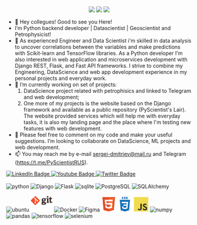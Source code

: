 <img src="https://komarev.com/ghpvc/?username=PyScientist&style=flat-square&color=blue" alt=""/>

<div id="header", align="center">
  <img src="https://media0.giphy.com/media/LaVp0AyqR5bGsC5Cbm/200w.webp?cid=ecf05e472sv8bzgpcqgs0upmql33cu43weki40lx4v6ftf7v&rid=200w.webp&ct=g" width="100"/>
  <img src="https://media0.giphy.com/media/KAq5w47R9rmTuvWOWa/200.webp?cid=ecf05e472sv8bzgpcqgs0upmql33cu43weki40lx4v6ftf7v&rid=200.webp&ct=g" width="100"/>
  <img src="https://media1.giphy.com/media/vrxxqQbyRxYi6scCjT/200.webp?cid=ecf05e47atggkfa9umehnmw8ckd40sfy7y4z3mxvlxb08tqq&rid=200.webp&ct=g" width="130"/>
</div>

- 👋 Hey collegues! Good to see you Here! 
- I’m Python backend developer | Datascientist | Geoscientist and Petrophysicist!
- 👀 As experienced Engineer and Data Scientist i'm skilled in data analysis to uncover correlations between the variables and make predictions with Scikit-learn and TensorFlow libraries. As a Python developer I'm also interested in web application and microservices development with Django REST, Flask, and Fast API frameworks. I strive to combine my Engineering, DataScience and web app development experience in my personal projects and everyday work.
- 🌱 I’m currently working on set of projects:
  1) DataScience project related with petrophisics and linked to Telegram and web development;
  2) One more of my projects is the website based on the Django framework and available as a public repository (PyScientist's Lair). The website provided services which will help me with everyday tasks, it is also my landing page and the place where I'm testing new features with web development.
- 💞️ Please feel free to comment on my code and make your useful suggestions. I’m looking to collaborate on DataScience, ML projects and web development.
- 📫 You may reach me by e-mail sergei-dmitriev@mail.ru and Telegram (https://t.me/PyScientistRUS).

<div id="badges", allign="center">
  <a href="https://www.linkedin.com/in/sergei-dmitriev-36265585/">
    <img src="https://img.shields.io/badge/LinkedIn-blue?style=for-the-badge&logo=linkedin&logoColor=white" alt="LinkedIn Badge"/>
  </a>
  <a href="https://www.youtube.com/channel/UCSyVru3RIxaHr4syFacyo7w">
    <img src="https://img.shields.io/badge/YouTube-red?style=for-the-badge&logo=youtube&logoColor=white" alt="Youtube Badge"/>
  </a>
  <a href="https://twitter.com/PyScientist">
    <img src="https://img.shields.io/badge/Twitter-blue?style=for-the-badge&logo=twitter&logoColor=white" alt="Twitter Badge"/>
  </a>
</div>

<br>

<div>
  <img src="https://cdn.jsdelivr.net/gh/devicons/devicon/icons/python/python-original.svg"  title="python" alt="python" width="50" height="50"/>
  <img src="https://cdn.jsdelivr.net/gh/devicons/devicon/icons/django/django-plain.svg" title="Django" alt="Django" width="50" height="50"/>
  <img src="https://cdn.jsdelivr.net/gh/devicons/devicon/icons/flask/flask-original-wordmark.svg" title="Flask" alt="Flask" width="70" height="70"/>
  <img src="https://cdn.jsdelivr.net/gh/devicons/devicon/icons/sqlite/sqlite-original-wordmark.svg"  title="sqlite" alt="sqlite" width="70" height="70"/>
  <img src="https://cdn.jsdelivr.net/gh/devicons/devicon/icons/postgresql/postgresql-original-wordmark.svg" title="PostgreSQL" alt="PostgreSQL" width="40" height="40"/>
  <img src="https://cdn.jsdelivr.net/gh/devicons/devicon/icons/sqlalchemy/sqlalchemy-original.svg" title="SQLAlchemy" alt="SQLAlchemy" width="60" height="60"/>
  <img src="https://cdn.jsdelivr.net/gh/devicons/devicon/icons/ubuntu/ubuntu-plain.svg"  title="ubuntu" alt="ubuntu" width="50" height="50"/>
  <img src="https://github.com/devicons/devicon/blob/master/icons/git/git-original-wordmark.svg" title="Git" alt="Git" width="60" height="60"/>
  <img src="https://cdn.jsdelivr.net/gh/devicons/devicon/icons/docker/docker-original-wordmark.svg" title="Docker" alt="Docker" width="60" height="60"/>
  <img src="https://cdn.jsdelivr.net/gh/devicons/devicon/icons/figma/figma-original.svg" title="Figma" alt="Figma" width="40" height="40"/>
  <img src="https://github.com/devicons/devicon/blob/master/icons/html5/html5-original.svg" title="HTML5" alt="HTML5" width="40" height="40"/>
  <img src="https://github.com/devicons/devicon/blob/master/icons/css3/css3-plain-wordmark.svg"  title="CSS3" alt="CSS3" width="40" height="40"/>
  <img src="https://github.com/devicons/devicon/blob/master/icons/javascript/javascript-original.svg" title="JavaScript" alt="JavaScript" width="40"
  <img src="https://cdn.jsdelivr.net/gh/devicons/devicon/icons/jupyter/jupyter-original.svg"  title="jupyter" alt="jupyter" width="40" height="40"/>
  <img src="https://cdn.jsdelivr.net/gh/devicons/devicon/icons/numpy/numpy-original-wordmark.svg"  title="numpy" alt="numpy" width="60" height="60"/>
  <img src="https://cdn.jsdelivr.net/gh/devicons/devicon/icons/pandas/pandas-original-wordmark.svg"  title="pandas" alt="pandas" width="60" height="60"/>
  <img src="https://cdn.jsdelivr.net/gh/devicons/devicon/icons/tensorflow/tensorflow-original.svg"  title="tensorflow" alt="tensorflow" width="40" height="40"/>
  <img src="https://cdn.jsdelivr.net/gh/devicons/devicon/icons/selenium/selenium-original.svg"  title="selenium" alt="selenium" width="40" height="40"/>
</div>
